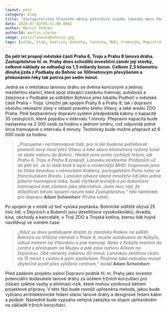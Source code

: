 ```yaml
---
layout: post
category: blog
title: 'Zastupitelstvo hlavního města potvrdilo stavbu lanovky mezi Podbabou, Trojou a Bohnicemi'
date: 2020-07-03T05:51:00.000Z
author: Martin Štěrba
authorId: martin.sterba
image: posts/lanovkabohnice.jpg
tags: [volby, klub, koalice, Osmička, lanovka, MHD, tramvaje, Magistrát]
---
```


**Do pěti let propojí městské části Praha 6, Troju a Prahu 8 lanová dráha. Zastupitelstvo hl. m. Prahy dnes schválilo investiční záměr její stavby, celkové náklady se odhadují na 1,5 miliardy korun. Celkem 2,5 kilometru dlouhá jízda z Podbaby do Bohnic se 100metrovým převýšením a překonáním řeky tak potrvá jen sedm minut.**

Jedná se o městskou lanovou dráhu se dvěma koncovými a jednou mezilehlou stanicí, která spojí stávající zastávku tramvají, autobusů a železnice v Podbabě se sídlištěm Bohnice přes lokalitu Podhoří v městské části Praha – Troja. Umožní jak spojení Prahy 6 a Prahy 8, tak i dopravní obsluhu rekreační zóny v oblasti pravého břehu Vltavy, a také areálu ZOO Praha. Plně bezbariérový dopravní systém předpokládá kabiny o kapacitě 35 cestujících, které pojedou v intervalu 1 minuty. Přepravní kapacita bude nastavena na 2 000 osob za hodinu v jednom směru, což odpovídá jedné lince tramvajové v intervalu 4 minuty. Technicky bude možné přepravit až 6 000 osob za hodinu.

> *„Pracujeme i na tramvajové trati, pro ni ale budeme potřebovat postavit nový most přes Vltavu a také skoro kilometrový ražený tunel ve skále nahoru do Bohnic. Hledali jsme proto rychlejší řešení, jak Prahu 6, Troju a Prahu 8 propojit. Lanovku postavíme Pražanům už do pěti let. Je to další krok k lepší a modernější MHD. Inspirovali jsme se třeba lanovkou v německém Koblenz, portugalském Portu nebo ve francouzském Brestu. Lanovka odveze stejné množství lidí jako jedna páteřní tramvajová linka, bude čtyřikrát levnější a po dokončení tramvajové trati zůstane jako alternativa. Jsem moc rád, že důležitosti tohoto spojení rozumí také Zastupitelstvo,“* řekl náměstek pro dopravu **Adam Scheinherr** (Praha sobě).

Po spojení je v místě už teď vysoká poptávka. Bohnické sídliště obývá 25 tisíc lidí, v Dejvicích a Bubenči jsou desetitisíce vysokoškoláků, divadla, kina, obchody a kanceláře, v Troji ZOO a Trojská kotlina, kterou lidé hojně navštěvují ve volném čase.

> *„Když se dnes potřebujete dostat ze zastávky Krakov na sídlišti Bohnice na Vítězné náměstí v Praze 6, musíte autobusem do Kobylis, odtud metrem na Vltavskou a pak tramvají. Nebo z Kobylis metrem do centra s přestupem na Muzeu a pak zase nahoru Áčkem na Dejvickou. Obě varianty zaberou 40 minut. Lanovkou zkrátíme cestu na 15 minut s cestou k jejím zastávkám. Pražané také nebudou muset zbytečně jezdit přes vytížené centrum,“* dodal **Adam Scheinherr**.

Před zadáním projektu osloví Dopravní podnik hl. m. Prahy jako investor potenciální dodavatele lanové dráhy za účelem tržních konzultací pro získání zpětné vazby a eliminaci rizik, které mohou vzniknout během projektové přípravy. V této fázi bude rovněž upřesněna metoda, jakou bude vybráno architektonické řešení stanic lanové dráhy a designové řešení kabin a podpěr. Následně bude vypsána veřejná zakázka ve stupni upřesněném na základě tržních konzultací.
